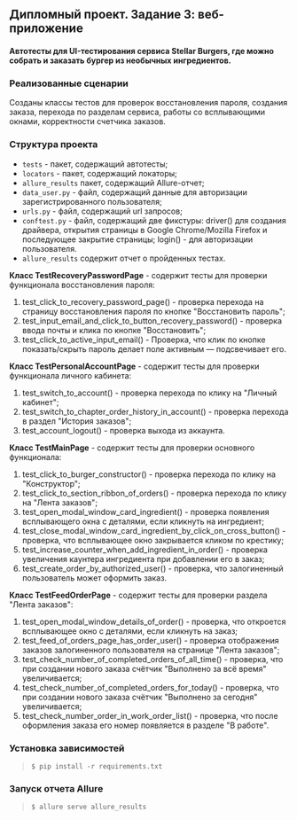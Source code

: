 ## Дипломный проект. Задание 3: веб-приложение

#### Автотесты для UI-тестирования сервиса Stellar Burgers, где можно собрать и заказать бургер из необычных ингредиентов.

### Реализованные сценарии

Созданы классы тестов для проверок восстановления пароля, создания заказа, перехода по разделам сервиса, работы со всплывающими окнами, корректности счетчика заказов.

### Структура проекта

- `tests` - пакет, содержащий автотесты;
- `locators` - пакет, содержащий локаторы;
- `allure_results` пакет, содержащий Allure-отчет;
- `data_user.py` - файл, содержащий данные для авторизации зарегистрированного пользователя;
- `urls.py` - файл, содержащий url запросов;
- `conftest.py` - файл, содержащий две фикстуры: driver() для создания драйвера, открытия страницы в Google Chrome/Mozilla Firefox и последующее закрытие страницы; login() - для авторизации пользователя.
- `allure_results` содержит отчет о пройденных тестах.

**Класс TestRecoveryPasswordPage** - содержит тесты для проверки функционала восстановления пароля:
1. test_click_to_recovery_password_page() - проверка перехода на страницу восстановления пароля по кнопке "Восстановить пароль";
2. test_input_email_and_click_to_button_recovery_password() - проверка ввода почты и клика по кнопке "Восстановить";
3. test_click_to_active_input_email() - Проверка, что клик по кнопке показать/скрыть пароль делает поле активным — подсвечивает его.

**Класс TestPersonalAccountPage** - содержит тесты для проверки функционала личного кабинета:
1. test_switch_to_account() - проверка перехода по клику на "Личный кабинет";
2. test_switch_to_chapter_order_history_in_account() - проверка перехода в раздел "История заказов";
3. test_account_logout() - проверка выхода из аккаунта.

**Класс TestMainPage** - содержит тесты для проверки основного функционала:
1. test_click_to_burger_constructor() - проверка перехода по клику на "Конструктор";
2. test_click_to_section_ribbon_of_orders() - проверка перехода по клику на "Лента заказов";
3. test_open_modal_window_card_ingredient() - проверка появления всплывающего окна с деталями, если кликнуть на ингредиент;
4. test_close_modal_window_card_ingredient_by_click_on_cross_button() - проверка, что всплывающее окно закрывается кликом по крестику;
5. test_increase_counter_when_add_ingredient_in_order() - проверка увеличения каунтера ингредиента при добавлении его в заказ;
6. test_create_order_by_authorized_user() - проверка, что залогиненный пользователь может оформить заказ.

**Класс TestFeedOrderPage** - содержит тесты для проверки раздела "Лента заказов":
1. test_open_modal_window_details_of_order() - проверка, что откроется всплывающее окно с деталями, если кликнуть на заказ;
2. test_feed_of_orders_page_has_order_user() - проверка отображения заказов залогиненного пользователя на странице "Лента заказов";
3. test_check_number_of_completed_orders_of_all_time() - проверка, что при создании нового заказа счётчик "Выполнено за всё время" увеличивается;
4. test_check_number_of_completed_orders_for_today() - проверка, что при создании нового заказа счётчик "Выполнено за сегодня" увеличивается;
5. test_check_number_order_in_work_order_list() - проверка, что после оформления заказа его номер появляется в разделе "В работе".

### Установка зависимостей

> `$ pip install -r requirements.txt`

### Запуск отчета Allure

> `$ allure serve allure_results`